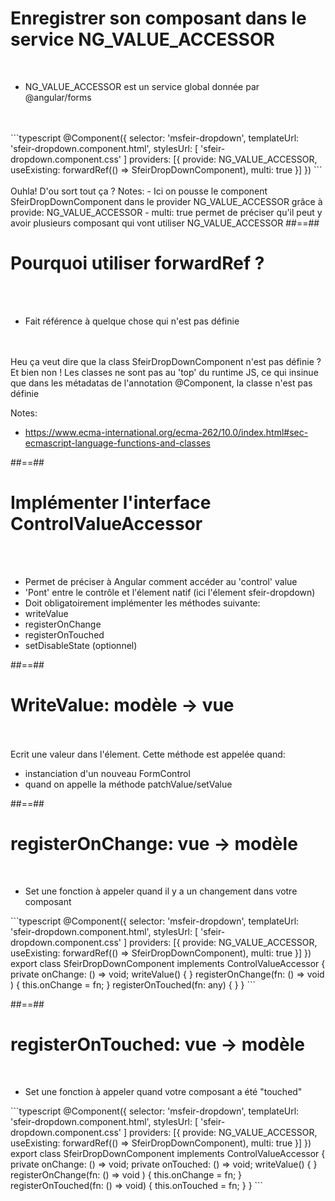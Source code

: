 <!-- .slide: class="sfeir-basic-slide with-code" -->
# Enregistrer son composant dans le service NG_VALUE_ACCESSOR
<br>
<ul>
    <li>NG_VALUE_ACCESSOR est un service global donnée par @angular/forms</li>
</ul>
<br><br>
```typescript
@Component({
  selector: 'msfeir-dropdown',
  templateUrl: 'sfeir-dropdown.component.html',
  stylesUrl: [ 'sfeir-dropdown.component.css' ]
  providers: [{ provide: NG_VALUE_ACCESSOR, useExisting: forwardRef(() => SfeirDropDownComponent), multi: true }]  
})
```
<!-- .element: class="big-code" -->
<br><br>
<span class="important center">Ouhla! D'ou sort tout ça ?</span>
Notes:
- Ici on pousse le component SfeirDropDownComponent dans le provider NG_VALUE_ACCESSOR grâce à provide: NG_VALUE_ACCESSOR
- multi: true permet de préciser qu'il peut y avoir plusieurs composant qui vont utiliser NG_VALUE_ACCESSOR
##==##

<!-- .slide: class="sfeir-basic-slide with-code" -->

# Pourquoi utiliser forwardRef ?
<br><br>
<ul>
  <li>Fait référence à quelque chose qui n'est pas définie</li><br>
</ul>
<br>
<span class="center important">Heu ça veut dire que la class SfeirDropDownComponent n'est pas définie ? </span>
<br>
Et bien non ! Les classes ne sont pas au 'top' du runtime JS, ce qui insinue que dans les métadatas de l'annotation @Component, la classe n'est pas définie

Notes: 
- https://www.ecma-international.org/ecma-262/10.0/index.html#sec-ecmascript-language-functions-and-classes

##==##

<!-- .slide: class="sfeir-basic-slide" -->

# Implémenter l'interface ControlValueAccessor
<br><br>
- Permet de préciser à Angular comment accéder au 'control' value
- 'Pont' entre le contrôle et l'élement natif (ici l'élement sfeir-dropdown)
- Doit obligatoirement implémenter les méthodes suivante:
 - writeValue
 - registerOnChange
 - registerOnTouched
 - setDisableState (optionnel)

##==##

<!-- .slide: class="sfeir-basic-slide" -->

# WriteValue: modèle -> vue
<br><br>
Ecrit une valeur dans l'élement. Cette méthode est appelée quand:
<ul>
    <li>instanciation d'un nouveau FormControl</li>
    <li>quand on appelle la méthode patchValue/setValue</li>
</ul>

##==##

<!-- .slide: class="sfeir-basic-slide with-code" -->

# registerOnChange: vue -> modèle
<br>
<ul>
    <li>Set une fonction à appeler quand il y a un changement dans votre composant</li>
</ul>
```typescript
@Component({
  selector: 'msfeir-dropdown',
  templateUrl: 'sfeir-dropdown.component.html',
  stylesUrl: [ 'sfeir-dropdown.component.css' ]
  providers: [{ provide: NG_VALUE_ACCESSOR, useExisting: forwardRef(() => SfeirDropDownComponent), multi: true }]  
})
export class SfeirDropDownComponent implements ControlValueAccessor {
  private onChange: () => void;  
  writeValue() { }
  registerOnChange(fn: () => void ) { 
    this.onChange = fn;  
  }
  registerOnTouched(fn: any) { }
}
```
<!-- .element: class="big-code" -->

##==##

<!-- .slide: class="sfeir-basic-slide with-code" -->

# registerOnTouched: vue -> modèle
<br>
<ul>
    <li>Set une fonction à appeler quand votre composant a été "touched"</li>
</ul>
```typescript
@Component({
  selector: 'msfeir-dropdown',
  templateUrl: 'sfeir-dropdown.component.html',
  stylesUrl: [ 'sfeir-dropdown.component.css' ]
  providers: [{ provide: NG_VALUE_ACCESSOR, useExisting: forwardRef(() => SfeirDropDownComponent), multi: true }]  
})
export class SfeirDropDownComponent implements ControlValueAccessor {
  private onChange: () => void;
  private onTouched: () => void; 
  writeValue() { }
  registerOnChange(fn: () => void ) { this.onChange = fn; }
  registerOnTouched(fn: () => void) { this.onTouched = fn; }
}
```
<!-- .element: class="big-code" -->

